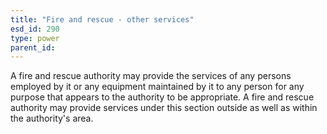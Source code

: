 ```yaml
---
title: "Fire and rescue - other services"
esd_id: 290
type: power
parent_id:  
---
```


A fire and rescue authority may provide the services of any persons employed by it or any equipment maintained by it to any person for any purpose that appears to the authority to be appropriate.  A fire and rescue authority may provide services under this section outside as well as within the authority's area.

